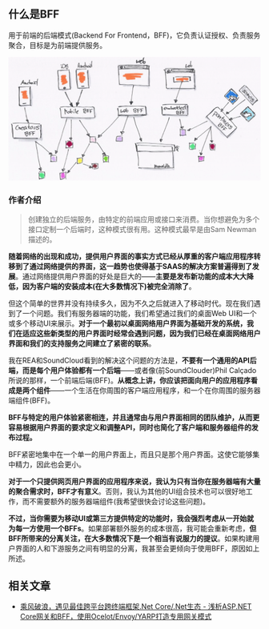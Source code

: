 ## 什么是BFF

用于前端的后端模式(Backend For Frontend，BFF)，它负责认证授权、负责服务聚合，目标是为前端提供服务。

![](/Assets/2022-10-23-22-44-04.png)

### 作者介绍

> 创建独立的后端服务，由特定的前端应用或接口来消费。当你想避免为多个接口定制一个后端时，这种模式很有用。这种模式最早是由Sam Newman描述的。

**随着网络的出现和成功，提供用户界面的事实方式已经从厚重的客户端应用程序转移到了通过网络提供的界面，这一趋势也使得基于SAAS的解决方案普遍得到了发展**。通过网络提供用户界面的好处是巨大的——**主要是发布新功能的成本大大降低，因为客户端的安装成本(在大多数情况下)被完全消除了**。

但这个简单的世界并没有持续多久，因为不久之后就进入了移动时代。现在我们遇到了一个问题。我们有服务器端的功能，我们希望通过我们的桌面Web UI和一个或多个移动UI来展示。**对于一个最初以桌面网络用户界面为基础开发的系统，我们在适应这些新类型的用户界面时经常会遇到问题，因为我们已经在桌面网络用户界面和我们的支持服务之间建立了紧密的联系**。

我在REA和SoundCloud看到的解决这个问题的方法是，**不要有一个通用的API后端，而是每个用户体验都有一个后端**——或者像(前SoundClouder)Phil Calçado所说的那样，一个前端后端(BFF)。**从概念上讲，你应该把面向用户的应用程序看成是两个组件**——一个生活在你周围的客户端应用程序，和一个在你周围的服务器端组件(BFF)。

**BFF与特定的用户体验紧密相连，并且通常由与用户界面相同的团队维护，从而更容易根据用户界面的要求定义和调整API，同时也简化了客户端和服务器组件的发布过程。**

BFF紧密地集中在一个单一的用户界面上，而且只是那个用户界面。这使它能够集中精力，因此也会更小。

**对于一个只提供网页用户界面的应用程序来说，我认为只有当你在服务器端有大量的聚合需求时，BFF才有意义**。否则，我认为其他的UI组合技术也可以很好地工作，而不需要额外的服务器端组件(我希望很快会讨论这些问题)。

**不过，当你需要为移动UI或第三方提供特定的功能时，我会强烈考虑从一开始就为每一方使用一个BFFs**。如果部署额外服务的成本很高，我可能会重新考虑，**但BFF所带来的分离关注，在大多数情况下是一个相当有说服力的提议**。如果构建用户界面的人和下游服务之间有明显的分离，我甚至会更倾向于使用BFF，原因如上所述。

## 相关文章

* [乘风破浪，遇见最佳跨平台跨终端框架.Net Core/.Net生态 - 浅析ASP.NET Core网关和BFF，使用Ocelot/Envoy/YARP打造专用网关模式](https://www.cnblogs.com/taylorshi/p/16818182.html)